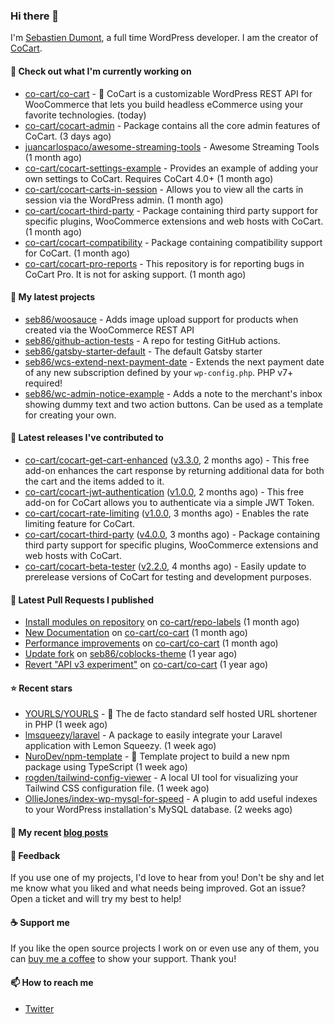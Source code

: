 ### Hi there 👋

I'm [Sebastien Dumont](https://sebastiendumont.com/), a full time WordPress developer. I am the creator of [CoCart](https://wordpress.org/plugins/cart-rest-api-for-woocommerce/).

#### 👷 Check out what I'm currently working on

- [co-cart/co-cart](https://github.com/co-cart/co-cart) - 🛒 CoCart is a customizable WordPress REST API for WooCommerce that lets you build headless eCommerce using your favorite technologies. (today)
- [co-cart/cocart-admin](https://github.com/co-cart/cocart-admin) - Package contains all the core admin features of CoCart. (3 days ago)
- [juancarlospaco/awesome-streaming-tools](https://github.com/juancarlospaco/awesome-streaming-tools) - Awesome Streaming Tools (1 month ago)
- [co-cart/cocart-settings-example](https://github.com/co-cart/cocart-settings-example) - Provides an example of adding your own settings to CoCart. Requires CoCart 4.0&#43; (1 month ago)
- [co-cart/cocart-carts-in-session](https://github.com/co-cart/cocart-carts-in-session) - Allows you to view all the carts in session via the WordPress admin. (1 month ago)
- [co-cart/cocart-third-party](https://github.com/co-cart/cocart-third-party) - Package containing third party support for specific plugins, WooCommerce extensions and web hosts with CoCart. (1 month ago)
- [co-cart/cocart-compatibility](https://github.com/co-cart/cocart-compatibility) - Package containing compatibility support for CoCart. (1 month ago)
- [co-cart/cocart-pro-reports](https://github.com/co-cart/cocart-pro-reports) - This repository is for reporting bugs in CoCart Pro. It is not for asking support. (1 month ago)

#### 🌱 My latest projects

- [seb86/woosauce](https://github.com/seb86/woosauce) - Adds image upload support for products when created via the WooCommerce REST API
- [seb86/github-action-tests](https://github.com/seb86/github-action-tests) - A repo for testing GitHub actions.
- [seb86/gatsby-starter-default](https://github.com/seb86/gatsby-starter-default) - The default Gatsby starter
- [seb86/wcs-extend-next-payment-date](https://github.com/seb86/wcs-extend-next-payment-date) - Extends the next payment date of any new subscription defined by your `wp-config.php`. PHP v7&#43; required!
- [seb86/wc-admin-notice-example](https://github.com/seb86/wc-admin-notice-example) - Adds a note to the merchant&#39;s inbox showing dummy text and two action buttons. Can be used as a template for creating your own.

#### 🔭 Latest releases I've contributed to

- [co-cart/cocart-get-cart-enhanced](https://github.com/co-cart/cocart-get-cart-enhanced) ([v3.3.0](https://github.com/co-cart/cocart-get-cart-enhanced/releases/tag/v3.3.0), 2 months ago) - This free add-on enhances the cart response by returning additional data for both the cart and the items added to it.
- [co-cart/cocart-jwt-authentication](https://github.com/co-cart/cocart-jwt-authentication) ([v1.0.0](https://github.com/co-cart/cocart-jwt-authentication/releases/tag/v1.0.0), 2 months ago) - This free add-on for CoCart allows you to authenticate via a simple JWT Token.
- [co-cart/cocart-rate-limiting](https://github.com/co-cart/cocart-rate-limiting) ([v1.0.0](https://github.com/co-cart/cocart-rate-limiting/releases/tag/v1.0.0), 3 months ago) - Enables the rate limiting feature for CoCart.
- [co-cart/cocart-third-party](https://github.com/co-cart/cocart-third-party) ([v4.0.0](https://github.com/co-cart/cocart-third-party/releases/tag/v4.0.0), 3 months ago) - Package containing third party support for specific plugins, WooCommerce extensions and web hosts with CoCart.
- [co-cart/cocart-beta-tester](https://github.com/co-cart/cocart-beta-tester) ([v2.2.0](https://github.com/co-cart/cocart-beta-tester/releases/tag/v2.2.0), 4 months ago) - Easily update to prerelease versions of CoCart for testing and development purposes.

#### 🔨 Latest Pull Requests I published

- [Install modules on repository](https://github.com/co-cart/repo-labels/pull/1) on [co-cart/repo-labels](https://github.com/co-cart/repo-labels) (1 month ago)
- [New Documentation](https://github.com/co-cart/co-cart/pull/377) on [co-cart/co-cart](https://github.com/co-cart/co-cart) (1 month ago)
- [Performance improvements](https://github.com/co-cart/co-cart/pull/376) on [co-cart/co-cart](https://github.com/co-cart/co-cart) (1 month ago)
- [Update fork](https://github.com/seb86/coblocks-theme/pull/2) on [seb86/coblocks-theme](https://github.com/seb86/coblocks-theme) (1 year ago)
- [Revert &#34;API v3 experiment&#34;](https://github.com/co-cart/co-cart/pull/316) on [co-cart/co-cart](https://github.com/co-cart/co-cart) (1 year ago)

#### ⭐ Recent stars

- [YOURLS/YOURLS](https://github.com/YOURLS/YOURLS) - 🔗 The de facto standard self hosted URL shortener in PHP (1 week ago)
- [lmsqueezy/laravel](https://github.com/lmsqueezy/laravel) - A package to easily integrate your Laravel application with Lemon Squeezy. (1 week ago)
- [NuroDev/npm-template](https://github.com/NuroDev/npm-template) - 💙 Template project to build a new npm package using TypeScript (1 week ago)
- [rogden/tailwind-config-viewer](https://github.com/rogden/tailwind-config-viewer) - A local UI tool for visualizing your Tailwind CSS configuration file. (1 week ago)
- [OllieJones/index-wp-mysql-for-speed](https://github.com/OllieJones/index-wp-mysql-for-speed) - A plugin to add useful indexes to your WordPress installation&#39;s MySQL database. (2 weeks ago)

#### 📜 My recent [blog posts](https://sebastiendumont.com)


#### 💬 Feedback

If you use one of my projects, I'd love to hear from you! Don't be shy and let me know what you liked
and what needs being improved. Got an issue? Open a ticket and will try my best to help!

#### ☕ Support me

If you like the open source projects I work on or even use any of them, you can [buy me a coffee](https://www.buymeacoffee.com/sebastien) to show your support. Thank you!

#### 📫 How to reach me

* [Twitter](https://twitter.com/sebd86)